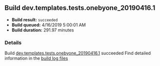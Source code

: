 ## Build dev.templates.tests.onebyone_20190416.1
- **Build result:** `succeeded`
- **Build queued:** 4/16/2019 5:00:01 AM
- **Build duration:** 291.97 minutes
### Details
Build [dev.templates.tests.onebyone_20190416.1](https://winappstudio.visualstudio.com/web/build.aspx?pcguid=a4ef43be-68ce-4195-a619-079b4d9834c2&builduri=vstfs%3a%2f%2f%2fBuild%2fBuild%2f27591) succeeded
Find detailed information in the [build log files](https://uwpctdiags.blob.core.windows.net/buildlogs/dev.templates.tests.onebyone_20190416.1_logs.zip)
